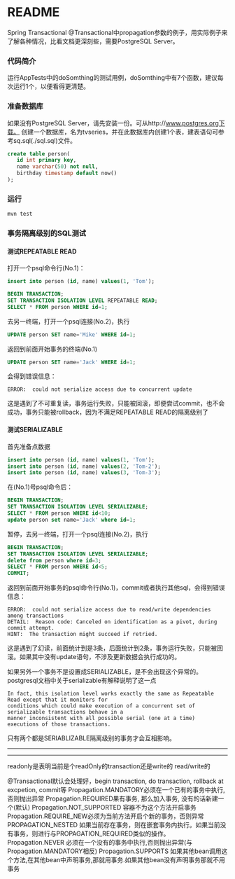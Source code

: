 README
===========================
Spring Transactional @Transactional中propagation参数的例子，用实际例子来了解各种情况，比看文档更深刻些，需要PostgreSQL Server。 

### 代码简介

运行AppTests中的doSomthing的测试用例，doSomthing中有7个函数，建议每次运行1个，以便看得更清楚。

### 准备数据库

如果没有PostgreSQL Server，请先安装一份。可从http://www.postgres.org下载。
创建一个数据库，名为tvseries，并在此数据库内创建1个表，建表语句可参考sq.sql(./sql.sql)文件。

````SQL
create table person(
   id int primary key,
   name varchar(50) not null,
   birthday timestamp default now()
);
````

### 运行
```bash
mvn test
```

### 事务隔离级别的SQL测试
#### 测试REPEATABLE READ

打开一个psql命令行(No.1)：
```SQL
insert into person (id, name) values(1, 'Tom');

BEGIN TRANSACTION;
SET TRANSACTION ISOLATION LEVEL REPEATABLE READ;
SELECT * FROM person WHERE id=1;
```
去另一终端，打开一个psql连接(No.2)，执行
```SQL
UPDATE person SET name='Mike' WHERE id=1;
```
返回到前面开始事务的终端(No.1)
```SQL
UPDATE person SET name='Jack' WHERE id=1;
```
会得到错误信息：

    ERROR:  could not serialize access due to concurrent update

这是遇到了不可重复读，事务运行失败，只能被回滚，即便尝试commit，也不会成功，事务只能被rollback，因为不满足REPEATABLE READ的隔离级别了

#### 测试SERIALIZABLE

首先准备点数据
```SQL
insert into person (id, name) values(1, 'Tom');
insert into person (id, name) values(2, 'Tom-2');
insert into person (id, name) values(3, 'Tom-3');
```
在(No.1)号psql命令后：
```SQL
BEGIN TRANSACTION;
SET TRANSACTION ISOLATION LEVEL SERIALIZABLE;
SELECT * FROM person WHERE id<10;
update person set name='Jack' where id=1;
```
 暂停，去另一终端，打开一个psql连接(No.2)，执行
```SQL
BEGIN TRANSACTION;
SET TRANSACTION ISOLATION LEVEL SERIALIZABLE;
delete from person where id=3;
SELECT * FROM person WHERE id<5;
COMMIT;
```
返回到前面开始事务的psql命令行(No.1)，commit或者执行其他sql，会得到错误信息：

    ERROR:  could not serialize access due to read/write dependencies among transactions
    DETAIL:  Reason code: Canceled on identification as a pivot, during commit attempt.
    HINT:  The transaction might succeed if retried.

这是遇到了幻读，前面统计到是3条，后面统计到2条，事务运行失败，只能被回滚。如果其中没有update语句，不涉及更新数据会执行成功的。

如果另外一个事务不是设置成SERIALIZABLE，是不会出现这个异常的。postgresql文档中关于serializable有解释说明了这一点

    In fact, this isolation level works exactly the same as Repeatable Read except that it monitors for 
    conditions which could make execution of a concurrent set of serializable transactions behave in a 
    manner inconsistent with all possible serial (one at a time) executions of those transactions. 

只有两个都是SERIABLIZABLE隔离级别的事务才会互相影响。

-------------------
-------------------
readonly是表明当前是个readOnly的transaction还是write的 read/write的

@Transactional默认会处理好，begin transaction, do transaction, rollback at excpetion, commit等
Propagation.MANDATORY必须在一个已有的事务中执行,否则抛出异常
Propagation.REQUIRED果有事务, 那么加入事务, 没有的话新建一个(默认)
Propagation.NOT_SUPPORTED 容器不为这个方法开启事务
Propagation.REQUIRE_NEW必须为当前方法开启个新的事务，否则异常
PROPAGATION_NESTED 如果当前存在事务，则在嵌套事务内执行。如果当前没有事务，则进行与PROPAGATION_REQUIRED类似的操作。
Propagation.NEVER 必须在一个没有的事务中执行,否则抛出异常(与Propagation.MANDATORY相反)
Propagation.SUPPORTS 如果其他bean调用这个方法,在其他bean中声明事务,那就用事务.如果其他bean没有声明事务那就不用事务



